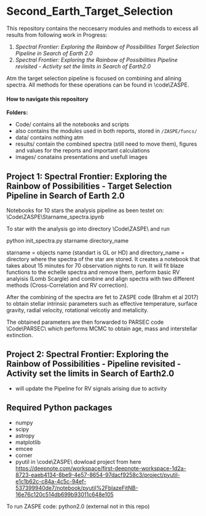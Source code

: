 # Second_Earth_Target_Selection

This repository contains the neccesarry modules and methods to excess all results from following work in Progress:

1. *Spectral Frontier: Exploring the Rainbow of Possibilities
Target Selection Pipeline in Search of Earth 2.0*
2. *Spectral Frontier: Exploring the Rainbow of Possibilities
Pipeline revisited - Activity set the limits in Search of Earth2.0* 

Atm the target selection pipeline is focused on combining and alining spectra. All methods for these operations can be found in
\code\ZASPE\. 


#### How to navigate this repository

**Folders:**

- Code/ contains all the notebooks and scripts 
- also contains the modules used in both reports, stored in `/ZASPE/funcs/`
- data/ contains nothing atm
- results/ contain the combined spectra (still need to move them), figures and values for the reports and important calculations 
- images/ conatains presentations and usefull images 

## Project 1: Spectral Frontier: Exploring the Rainbow of Possibilities -  Target Selection Pipeline in Search of Earth 2.0

Notebooks for 10 stars the analysis pipeline as been testet on: \Code\ZASPE\Starname_spectra.ipynb 

To star with the analysis go into directory \Code\ZASPE\ and run 

python init_spectra.py starname directory_name 

starname = objects name (standart is GL or HD) and directory_name = directory where the spectra of the star are stored. It creates a notebook that takes about 15 minutes for 
70 observation nights to run. It will fit blaze functions to the echelle spectra and remove them, perform basic RV analyisis (Lomb Scargle) and combine and align spectra with 
two different methods (Cross-Correlation and RV correction). 

After the combining of the spectra  are fet to ZASPE code (Brahm et al 2017) to obtain stellar intrinsic parameters such as effective temperature, surface gravity, 
radial velocity, rotational velcotiy and metalicity. 

The obtained parameters are then forwarded to PARSEC code \Code\PARSEC\ which performs MCMC to obtain age, mass and interstellar extinction. 

## Project 2: Spectral Frontier: Exploring the Rainbow of Possibilities - Pipeline revisited - Activity set the limits in Search of Earth2.0

- will update the Pipeline for RV signals arising due to activity 


## Required Python packages

- numpy
- scipy
- astropy
- matplotlib
- emcee
- corner 
- pyutil in \code\ZASPE\  dowload project from here https://deepnote.com/workspace/first-deepnote-workspace-1d2a-8723-eaeb4134-8be9-4e57-8654-97dacf9258c3/project/pyutil-e1c1b62c-c84a-4c5c-94ef-537399940de7/notebook/pyutil%2FblazeFitNB-16e76c120c514db699b93011c648e105 

To run ZASPE code: python2.0 (external not in this repo)
